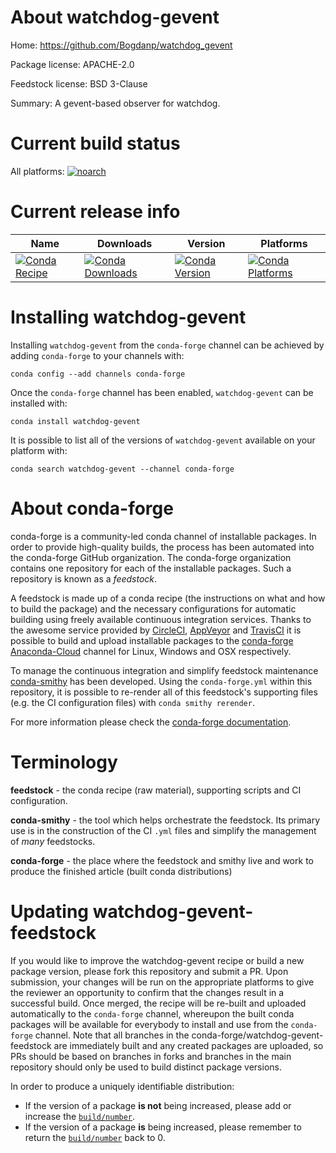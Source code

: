 About watchdog-gevent
=====================

Home: https://github.com/Bogdanp/watchdog_gevent

Package license: APACHE-2.0

Feedstock license: BSD 3-Clause

Summary: A gevent-based observer for watchdog.



Current build status
====================

All platforms:
[![noarch](https://img.shields.io/circleci/project/github/conda-forge/watchdog-gevent-feedstock/master.svg?label=noarch)](https://circleci.com/gh/conda-forge/watchdog-gevent-feedstock)

Current release info
====================

| Name | Downloads | Version | Platforms |
| --- | --- | --- | --- |
| [![Conda Recipe](https://img.shields.io/badge/recipe-watchdog--gevent-green.svg)](https://anaconda.org/conda-forge/watchdog-gevent) | [![Conda Downloads](https://img.shields.io/conda/dn/conda-forge/watchdog-gevent.svg)](https://anaconda.org/conda-forge/watchdog-gevent) | [![Conda Version](https://img.shields.io/conda/vn/conda-forge/watchdog-gevent.svg)](https://anaconda.org/conda-forge/watchdog-gevent) | [![Conda Platforms](https://img.shields.io/conda/pn/conda-forge/watchdog-gevent.svg)](https://anaconda.org/conda-forge/watchdog-gevent) |

Installing watchdog-gevent
==========================

Installing `watchdog-gevent` from the `conda-forge` channel can be achieved by adding `conda-forge` to your channels with:

```
conda config --add channels conda-forge
```

Once the `conda-forge` channel has been enabled, `watchdog-gevent` can be installed with:

```
conda install watchdog-gevent
```

It is possible to list all of the versions of `watchdog-gevent` available on your platform with:

```
conda search watchdog-gevent --channel conda-forge
```


About conda-forge
=================

conda-forge is a community-led conda channel of installable packages.
In order to provide high-quality builds, the process has been automated into the
conda-forge GitHub organization. The conda-forge organization contains one repository
for each of the installable packages. Such a repository is known as a *feedstock*.

A feedstock is made up of a conda recipe (the instructions on what and how to build
the package) and the necessary configurations for automatic building using freely
available continuous integration services. Thanks to the awesome service provided by
[CircleCI](https://circleci.com/), [AppVeyor](https://www.appveyor.com/)
and [TravisCI](https://travis-ci.org/) it is possible to build and upload installable
packages to the [conda-forge](https://anaconda.org/conda-forge)
[Anaconda-Cloud](https://anaconda.org/) channel for Linux, Windows and OSX respectively.

To manage the continuous integration and simplify feedstock maintenance
[conda-smithy](https://github.com/conda-forge/conda-smithy) has been developed.
Using the ``conda-forge.yml`` within this repository, it is possible to re-render all of
this feedstock's supporting files (e.g. the CI configuration files) with ``conda smithy rerender``.

For more information please check the [conda-forge documentation](https://conda-forge.org/docs/).

Terminology
===========

**feedstock** - the conda recipe (raw material), supporting scripts and CI configuration.

**conda-smithy** - the tool which helps orchestrate the feedstock.
                   Its primary use is in the construction of the CI ``.yml`` files
                   and simplify the management of *many* feedstocks.

**conda-forge** - the place where the feedstock and smithy live and work to
                  produce the finished article (built conda distributions)


Updating watchdog-gevent-feedstock
==================================

If you would like to improve the watchdog-gevent recipe or build a new
package version, please fork this repository and submit a PR. Upon submission,
your changes will be run on the appropriate platforms to give the reviewer an
opportunity to confirm that the changes result in a successful build. Once
merged, the recipe will be re-built and uploaded automatically to the
`conda-forge` channel, whereupon the built conda packages will be available for
everybody to install and use from the `conda-forge` channel.
Note that all branches in the conda-forge/watchdog-gevent-feedstock are
immediately built and any created packages are uploaded, so PRs should be based
on branches in forks and branches in the main repository should only be used to
build distinct package versions.

In order to produce a uniquely identifiable distribution:
 * If the version of a package **is not** being increased, please add or increase
   the [``build/number``](https://conda.io/docs/user-guide/tasks/build-packages/define-metadata.html#build-number-and-string).
 * If the version of a package **is** being increased, please remember to return
   the [``build/number``](https://conda.io/docs/user-guide/tasks/build-packages/define-metadata.html#build-number-and-string)
   back to 0.
